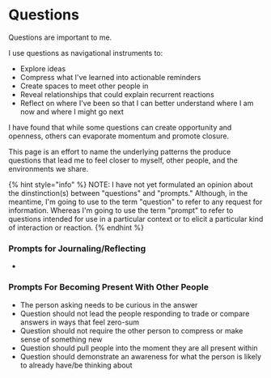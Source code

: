 # Questions

Questions are important to me.&#x20;

I use questions as navigational instruments to:

* Explore ideas
* Compress what I've learned into actionable reminders
* Create spaces to meet other people in
* Reveal relationships that could explain recurrent reactions
* Reflect on where I've been so that I can better understand where I am now and where I might go next

I have found that while some questions can create opportunity and openness, others can evaporate momentum and promote closure.

This page is an effort to name the underlying patterns the produce questions that lead me to feel closer to myself, other people, and the environments we share.&#x20;

{% hint style="info" %}
NOTE: I have not yet formulated an opinion about the dinstinction(s) between "questions" and "prompts." Although, in the meantime, I'm going to use to the term "question" to refer to any request for information. Whereas I'm going to use the term "prompt" to refer to questions intended for use in a particular context or to elicit a particular kind of interaction or reaction.&#x20;
{% endhint %}

### Prompts for Journaling/Reflecting

*

### Prompts For Becoming Present With Other People

* The person asking needs to be curious in the answer
* Question should not lead the people responding to trade or compare answers in ways that feel zero-sum
* Question should not require the other person to compress or make sense of something new&#x20;
* Question should pull people into the moment they are all present within&#x20;
* Question should demonstrate an awareness for what the person is likely to already have/be thinking about



